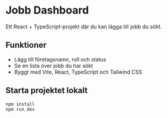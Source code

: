 # Jobb Dashboard

Ett React + TypeScript-projekt där du kan lägga till jobb du sökt.

## Funktioner
- Lägg till företagsnamn, roll och status
- Se en lista över jobb du har sökt
- Byggt med Vite, React, TypeScript och Tailwind CSS

## Starta projektet lokalt

```bash
npm install
npm run dev
